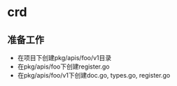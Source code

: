 # crd
## 准备工作
- 在项目下创建pkg/apis/foo/v1目录
- 在pkg/apis/foo下创建register.go
- 在pkg/apis/foo/v1下创建doc.go, types.go, register.go